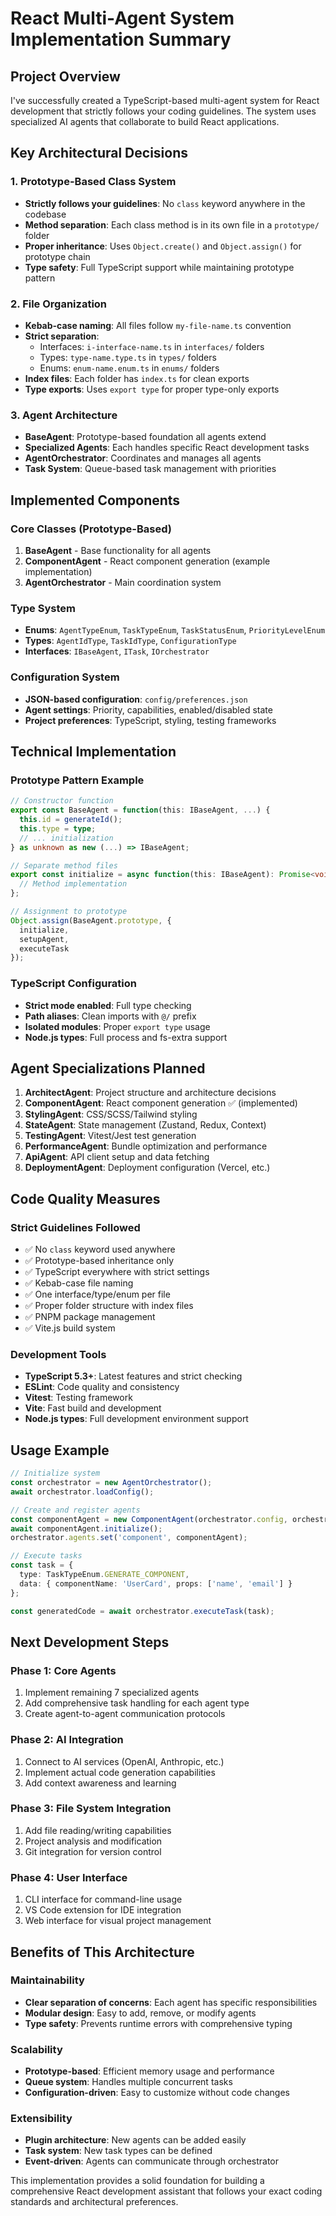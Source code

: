 # React Multi-Agent System Implementation Summary

## Project Overview

I've successfully created a TypeScript-based multi-agent system for React development that strictly follows your coding guidelines. The system uses specialized AI agents that collaborate to build React applications.

## Key Architectural Decisions

### 1. Prototype-Based Class System
- **Strictly follows your guidelines**: No `class` keyword anywhere in the codebase
- **Method separation**: Each class method is in its own file in a `prototype/` folder
- **Proper inheritance**: Uses `Object.create()` and `Object.assign()` for prototype chain
- **Type safety**: Full TypeScript support while maintaining prototype pattern

### 2. File Organization
- **Kebab-case naming**: All files follow `my-file-name.ts` convention
- **Strict separation**: 
  - Interfaces: `i-interface-name.ts` in `interfaces/` folders
  - Types: `type-name.type.ts` in `types/` folders  
  - Enums: `enum-name.enum.ts` in `enums/` folders
- **Index files**: Each folder has `index.ts` for clean exports
- **Type exports**: Uses `export type` for proper type-only exports

### 3. Agent Architecture
- **BaseAgent**: Prototype-based foundation all agents extend
- **Specialized Agents**: Each handles specific React development tasks
- **AgentOrchestrator**: Coordinates and manages all agents
- **Task System**: Queue-based task management with priorities

## Implemented Components

### Core Classes (Prototype-Based)
1. **BaseAgent** - Base functionality for all agents
2. **ComponentAgent** - React component generation (example implementation)
3. **AgentOrchestrator** - Main coordination system

### Type System
- **Enums**: `AgentTypeEnum`, `TaskTypeEnum`, `TaskStatusEnum`, `PriorityLevelEnum`
- **Types**: `AgentIdType`, `TaskIdType`, `ConfigurationType`
- **Interfaces**: `IBaseAgent`, `ITask`, `IOrchestrator`

### Configuration System
- **JSON-based configuration**: `config/preferences.json`
- **Agent settings**: Priority, capabilities, enabled/disabled state
- **Project preferences**: TypeScript, styling, testing frameworks

## Technical Implementation

### Prototype Pattern Example
```typescript
// Constructor function
export const BaseAgent = function(this: IBaseAgent, ...) {
  this.id = generateId();
  this.type = type;
  // ... initialization
} as unknown as new (...) => IBaseAgent;

// Separate method files
export const initialize = async function(this: IBaseAgent): Promise<void> {
  // Method implementation
};

// Assignment to prototype
Object.assign(BaseAgent.prototype, {
  initialize,
  setupAgent,
  executeTask
});
```

### TypeScript Configuration
- **Strict mode enabled**: Full type checking
- **Path aliases**: Clean imports with `@/` prefix
- **Isolated modules**: Proper `export type` usage
- **Node.js types**: Full process and fs-extra support

## Agent Specializations Planned

1. **ArchitectAgent**: Project structure and architecture decisions
2. **ComponentAgent**: React component generation ✅ (implemented)
3. **StylingAgent**: CSS/SCSS/Tailwind styling
4. **StateAgent**: State management (Zustand, Redux, Context)
5. **TestingAgent**: Vitest/Jest test generation
6. **PerformanceAgent**: Bundle optimization and performance
7. **ApiAgent**: API client setup and data fetching
8. **DeploymentAgent**: Deployment configuration (Vercel, etc.)

## Code Quality Measures

### Strict Guidelines Followed
- ✅ No `class` keyword used anywhere
- ✅ Prototype-based inheritance only
- ✅ TypeScript everywhere with strict settings
- ✅ Kebab-case file naming
- ✅ One interface/type/enum per file
- ✅ Proper folder structure with index files
- ✅ PNPM package management
- ✅ Vite.js build system

### Development Tools
- **TypeScript 5.3+**: Latest features and strict checking
- **ESLint**: Code quality and consistency
- **Vitest**: Testing framework
- **Vite**: Fast build and development
- **Node.js types**: Full development environment support

## Usage Example

```typescript
// Initialize system
const orchestrator = new AgentOrchestrator();
await orchestrator.loadConfig();

// Create and register agents
const componentAgent = new ComponentAgent(orchestrator.config, orchestrator);
await componentAgent.initialize();
orchestrator.agents.set('component', componentAgent);

// Execute tasks
const task = {
  type: TaskTypeEnum.GENERATE_COMPONENT,
  data: { componentName: 'UserCard', props: ['name', 'email'] }
};

const generatedCode = await orchestrator.executeTask(task);
```

## Next Development Steps

### Phase 1: Core Agents
1. Implement remaining 7 specialized agents
2. Add comprehensive task handling for each agent type
3. Create agent-to-agent communication protocols

### Phase 2: AI Integration
1. Connect to AI services (OpenAI, Anthropic, etc.)
2. Implement actual code generation capabilities
3. Add context awareness and learning

### Phase 3: File System Integration
1. Add file reading/writing capabilities
2. Project analysis and modification
3. Git integration for version control

### Phase 4: User Interface
1. CLI interface for command-line usage
2. VS Code extension for IDE integration
3. Web interface for visual project management

## Benefits of This Architecture

### Maintainability
- **Clear separation of concerns**: Each agent has specific responsibilities
- **Modular design**: Easy to add, remove, or modify agents
- **Type safety**: Prevents runtime errors with comprehensive typing

### Scalability
- **Prototype-based**: Efficient memory usage and performance
- **Queue system**: Handles multiple concurrent tasks
- **Configuration-driven**: Easy to customize without code changes

### Extensibility
- **Plugin architecture**: New agents can be added easily
- **Task system**: New task types can be defined
- **Event-driven**: Agents can communicate through orchestrator

This implementation provides a solid foundation for building a comprehensive React development assistant that follows your exact coding standards and architectural preferences.
